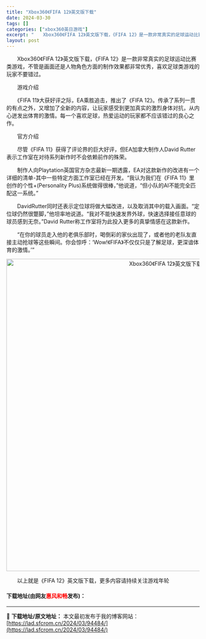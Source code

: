 ```yaml
---
title: "Xbox360《FIFA 12》英文版下载"
date: 2024-03-30
tags: []
categories: ["xbox360英日游戏"]
excerpt: "　　Xbox360《FIFA 12》英文版下载，《FIFA 12》是一款非常真实的足球运动比赛类游戏，不管是画面还是人物角色方面的制作效果都非常优秀，喜欢足球类游戏的玩家不要错过。 　　游戏介绍 　　《FIFA 11》大获好评之际，EA乘胜追击，推出了《FIFA 12》。传承了系列一贯的有点之外，又&hellip;"
layout: post
---
```


 <p>　　Xbox360《FIFA 12》英文版下载，《FIFA 12》是一款非常真实的足球运动比赛类游戏，不管是画面还是人物角色方面的制作效果都非常优秀，喜欢足球类游戏的玩家不要错过。</p> <p>　　游戏介绍</p> <p>　　《FIFA 11》大获好评之际，EA乘胜追击，推出了《FIFA 12》。传承了系列一贯的有点之外，又增加了全新的内容，让玩家感受到更加真实的激烈身体对抗，从内心迸发出体育的激情。每一个喜欢足球，热爱运动的玩家都不应该错过的良心之作。</p> <p>　　官方介绍</p> <p>　　尽管《FIFA 11》获得了评论界的巨大好评，但EA加拿大制作人David Rutter表示工作室在对待系列新作时不会依赖前作的殊荣。</p> <p>　　制作人向Playtation英国官方杂志最新一期透露，EA对这款新作的改进有一个详细的清单-其中一些特定方面工作室已经在开发。&ldquo;我认为我们在《FIFA 11》里创作的个性+(Personality Plus)系统做得很棒，&rdquo;他说道，&ldquo;但小队的AI不能完全匹配这一系统。&rdquo;</p> <p>　　DavidRutter同时还表示定位球将做大幅改进，以及取消其中的载入画面。&ldquo;定位球仍然很蹩脚，&rdquo;他坦率地说道。&ldquo;我对不能快速发界外球，快速选择接任意球的球员感到无奈。&rdquo;David Rutter称工作室将为此投入更多的真挚情感在这款新作。</p> <p>　　&ldquo;在你的球员走入他的老俱乐部时，喝倒彩的家伙出现了，或者他的老队友直接主动抢球等这些瞬间。你会惊呼：&lsquo;Wow!《FIFA》不仅仅只是了解足球，更深谙体育的激情。&rsquo;&rdquo;</p> <p align="center"><img align="" border="0" src="https://lad.sfcrom.cn/wp-content/uploads/2024/03/20240330_6607d4649d74f.jpg" width="814" alt="Xbox360《FIFA 12》英文版下载" /></p> <p>　　以上就是《FIFA 12》英文版下载，更多内容请持续关注游戏年轮</p> <p><h4>下载地址(由网友<font color="red">惠风和畅</font>发布)：</h4></p> 

---
📖 **下载地址/原文地址：** 本文最初发布于我的博客网站：[https://lad.sfcrom.cn/2024/03/94484/](https://lad.sfcrom.cn/2024/03/94484/)
